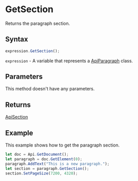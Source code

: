 # GetSection

Returns the paragraph section.

## Syntax

```javascript
expression.GetSection();
```

`expression` - A variable that represents a [ApiParagraph](../ApiParagraph.md) class.

## Parameters

This method doesn't have any parameters.

## Returns

[ApiSection](../../ApiSection/ApiSection.md)

## Example

This example shows how to get the paragraph section.

```javascript editor-docx
let doc = Api.GetDocument();
let paragraph = doc.GetElement(0);
paragraph.AddText("This is a new paragraph.");
let section = paragraph.GetSection();
section.SetPageSize(7200, 4320);
```
